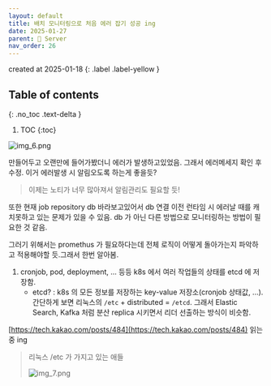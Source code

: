 ```yaml
---
layout: default
title: 배치 모니터링으로 처음 에러 잡기 성공 ing
date: 2025-01-27
parent: 📌 Server
nav_order: 26
---
```


created at 2025-01-18
{: .label .label-yellow }

## Table of contents
{: .no_toc .text-delta }

1. TOC
{:toc}

![img_6.png](../img_6.png)

만들어두고 오랜만에 들어가봤더니 에러가 발생하고있었음. 그래서 에러메세지 확인 후 수정. 이거 에러발생 시 알림오도록 하는게 좋을듯?
> 이제는 노티가 너무 많아져서 알림관리도 필요할 듯!

또한 현재 job repository db 바라보고있어서 db 연결 이전 런타임 시 에러날 때를 캐치못하고 있는 문제가 있을 수 있음. db 가 아닌 다른 방법으로 모니터링하는 방법이 필요한 것 같음.

그러기 위해서는 promethus 가 필요하다는데 전체 로직이 어떻게 돌아가는지 파악하고 적용해야할 듯.그래서 한번 알아봄.

1. cronjob, pod, deployment, ... 등등 k8s 에서 여러 작업들의 상태를 etcd 에 저장함.
   * etcd? : k8s 의 모든 정보를 저장하는 key-value 저장소(cronjob 상태값, ...). 간단하게 보면 리눅스의 `/etc` + distributed = `/etcd`. 그래서 Elastic Search, Kafka 처럼 분산 replica 시키면서 리더 선출하는 방식이 비슷함.

[https://tech.kakao.com/posts/484](https://tech.kakao.com/posts/484) 읽는 중 ing

> 리눅스 /etc 가 가지고 있는 애들
>
> ![img_7.png](../img_7.png)
